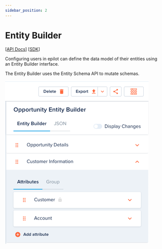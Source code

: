 ```yaml
---
sidebar_position: 2
---
```


# Entity Builder

[[API Docs](/api/entity/#tag/Schemas)]
[[SDK](https://www.npmjs.com/package/@epilot/entity-client)]

Configuring users in epilot can define the data model of their entities using an Entity Builder interface.

The Entity Builder uses the Entity Schema API to mutate schemas.

![Entity Builder screenshot](../../static/img/entity-builder-example.png)
